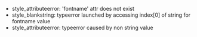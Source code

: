 - style_attributeerror: 'fontname' attr does not exist
- style_blankstring: typeerror launched by accessing index[0] of string for fontname value
- style_attributeerror: typeerror caused by non string value

